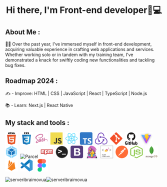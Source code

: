 
<div align="center">
  <h1>Hi there, I'm Front-end developer👋💻</h1>
</div>

<h2> About Me :</h2>
<p>👨‍💻 Over the past year, I've immersed myself in front-end development, acquiring valuable experience in crafting web applications and services. Whether working solo or in tandem with my training team, I've demonstrated a knack for swiftly coding new functionalities and tackling bug fixes.</p>


<h2>Roadmap 2024 :</h2>

<p>✍️ - Improve: HTML | CSS | JavaScript | React | TypeScript | Node.js</p>
<p>📚 - Learn: Next.js | React Native </p>

<h2>My stack and tools :</h2>
<div>
  <img src="./images/html5-original.svg" title="HTML5" alt="HTML5" width="40" height="40"/>&nbsp;
  <img src="./images/css3-original.svg"  title="CSS3" alt="CSS3" width="40" height="40"/>&nbsp;
  <img src="./images/sass-original.svg" title="Sass" alt="Sass" width="40" height="40"/>&nbsp;
  <img src="./images/javascript-original.svg"  title="JS" alt="JS" width="40" height="40"/>&nbsp;
  <img src="./images/react-original.svg"  title="React" alt="React" width="40" height="40"/>&nbsp;
  <img src="./images/typescript.png"  title="TS" alt="TS" width="40" height="40"/>&nbsp;
  <img src="./images/redux-original.svg"  title="Redux" alt="Redux" width="40" height="40"/>&nbsp;
  <img src="./images/git-original.svg" title="Git" alt="Git" width="40" height="40"/>&nbsp;
  <img src="./images/github-original.svg" title="GitHub"  alt="GitHub" width="40"/>&nbsp;
  <img src="./images/vite-original.png" title="Vite" alt="Vite" width="40" height="40"/>&nbsp;
  <img src="./images/webpack-original.svg" title="Webpack" alt="Webpack" width="40" height="40"/>&nbsp;
  <img src="./images/parcel-original.avif" title="Parcel" alt="Parcel" width="40" height="40"/>&nbsp;
  <img src="./images/npm-original.svg" title="Npm" alt="Npm" width="40" height="40"/>&nbsp;
  <img src="./images/terminal-original.png" title="Terminal" alt="Terminal" width="40" height="40"/>&nbsp;
  <img src="./images/bootstrap.png" title="Bootstrap" alt="Bootstrap" width="40" height="40"/>&nbsp;
  <img src="./images/emotion-original.png" title="Emotion" alt="Emotion" width="40" height="40"/>&nbsp;
  <img src="./images/styled-components.png" title="Styled-components" alt="Styled-components" width="40" height="40"/>&nbsp;
<!--   <img src="./images/materialUI.png" title="MaterialUI" alt="MaterialUI" width="40" height="40"/>&nbsp; -->
<!--   <img src="./images/strapi.png" title="Strapi" alt="Strapi" width="40" height="40"/>&nbsp; -->
<!--   <img src="./images/netlify-original.svg" title="Netlify" alt="Netlify" width="40" height="40"/>&nbsp; -->
  <img src="./images/postman-original.svg" title="Postman" alt="Postman" width="40" height="40"/>&nbsp;
  <img src="./images/nodejs.svg" title="Node.js" alt="Node.js" width="40" height="40"/>&nbsp;
  <img src="./images/mongodb-original.svg" title="MongoDB" alt="MongoDB" width="40" height="40"/>&nbsp;
  <img src="./images/firebase-original.svg" title="Firebase" alt="Firebase" width="40" height="40"/>&nbsp;
  <img src="./images/vscode-original.svg" title="Visual Studio Code" alt="Visual Studio Code" width="40" height="40"/>&nbsp;
  <img src="./images/figma-original.svg" title="Figma" alt="Figma" width="40" height="40"/>&nbsp;
</div>
<p><img align="left" src="https://github-readme-stats.vercel.app/api?username=ServerIbraimovUa&theme=vue-dark&show_icons=true&hide_border=true&count_private=true" alt="serveribraimovua" /></p>
<p><img align="left" src="https://github-readme-stats.vercel.app/api/top-langs/?username=ServerIbraimovUa&theme=vue-dark&show_icons=true&hide_border=true&layout=compact" alt="serveribraimovua" /></p>

